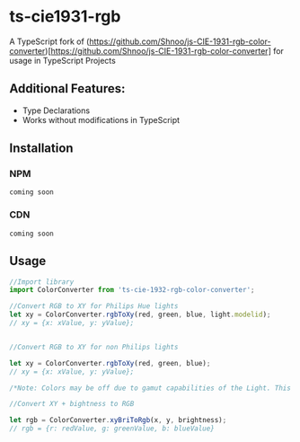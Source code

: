 # ts-cie1931-rgb
A TypeScript fork of (https://github.com/Shnoo/js-CIE-1931-rgb-color-converter)[https://github.com/Shnoo/js-CIE-1931-rgb-color-converter] for usage in TypeScript Projects

## Additional Features:
- Type Declarations
- Works without modifications in TypeScript

## Installation
### NPM
`coming soon`

### CDN
`coming soon`


## Usage

```ts
//Import library
import ColorConverter from 'ts-cie-1932-rgb-color-converter';

//Convert RGB to XY for Philips Hue lights
let xy = ColorConverter.rgbToXy(red, green, blue, light.modelid);
// xy = {x: xValue, y: yValue};


//Convert RGB to XY for non Philips lights

let xy = ColorConverter.rgbToXy(red, green, blue);
// xy = {x: xValue, y: yValue};

/*Note: Colors may be off due to gamut capabilities of the Light. This setting uses a default gamut range provided by Philips Hue Docs. This may exceed the lights capabilities, resulting in wrong colors depending on lights behaviour.*/

//Convert XY + bightness to RGB

let rgb = ColorConverter.xyBriToRgb(x, y, brightness);
// rgb = {r: redValue, g: greenValue, b: blueValue}
```
